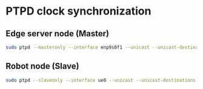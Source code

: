 # PTPD clock synchronization

## Edge server node (Master)
```bash
sudo ptpd --masteronly --interface enp9s0f1 --unicast --unicast-destinations 10.3.202.67 -V
```

## Robot node (Slave)
```bash
sudo ptpd --slaveonly --interface ue0 --unicast --unicast-destinations 10.11.7.4 -V
```